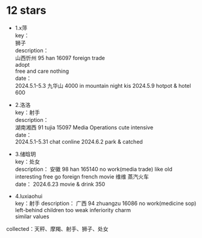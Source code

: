 # 12 stars

* 1.x萍   
   key：   
     狮子   
   description：   
     山西忻州 95 han 16097 foreign trade    
     adopt    
     free and care nothing   
   date：   
     2024.5.1-5.3   九华山  4000  in mountain night kis
     2024.5.9       hotpot & hotel  600

* 2.洛洛   
   key：射手   
   description：   
     湖南湘西 91 tujia 15097 Media Operations
     cute intensive   
   date：   
     2024.5.1-5.31   chat conline 
     2024.6.2        park & catched 

* 3.储晗玥   
   key：处女   
   description： 
     安徽 98 han 165140  no work(media trade)
     like old  interesting   free  go foreign
     french movie
     维维 蒸汽火车   
   date：
      2024.6.23   movie & drink  350


* 4.luxiaohui  
   key：射手
   description：
      广西 94 zhuangzu 16086  no work(medicine sop)
      left-behind children    too weak   inferiority
      charm  
      similar values
   




collected：天秤、摩羯、射手、狮子、处女
